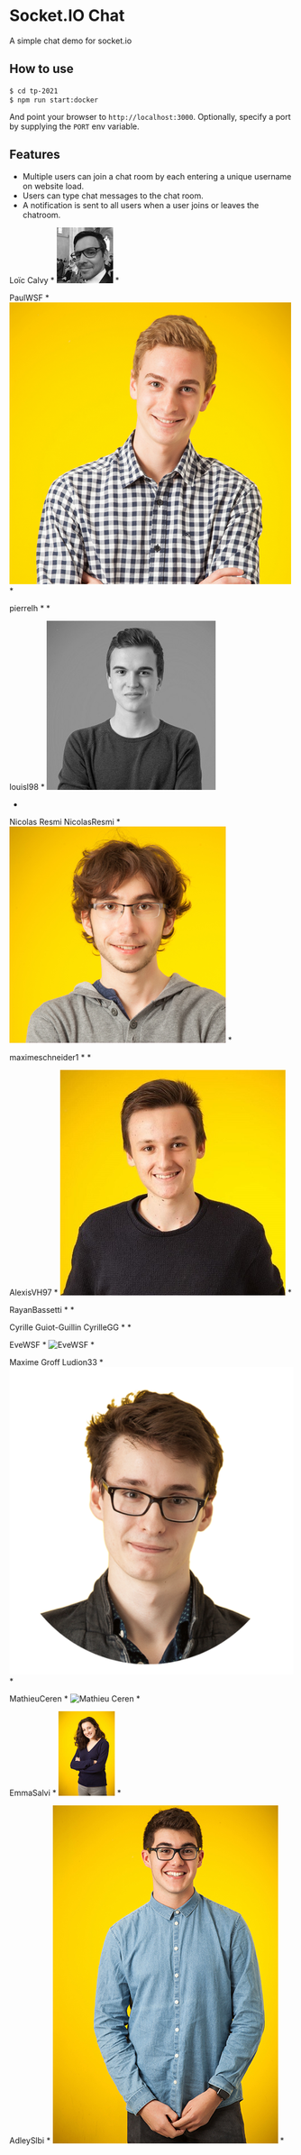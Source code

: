 
# Socket.IO Chat

A simple chat demo for socket.io

## How to use

```
$ cd tp-2021
$ npm run start:docker
```

And point your browser to `http://localhost:3000`. Optionally, specify
a port by supplying the `PORT` env variable.

## Features

- Multiple users can join a chat room by each entering a unique username
on website load.
- Users can type chat messages to the chat room.
- A notification is sent to all users when a user joins or leaves
the chatroom.


 Loïc Calvy
 *
 ![Loic Calvy](public/loic-calvy.png)
 *

 PaulWSF
 *
 ![Paul Bréard](public/paul.png)
 *

 pierrelh
 *
 *

 louisl98
 *
 ![Louis Laugier](public/Louis.jpg)

 *

 Nicolas Resmi  NicolasResmi
 *
 ![Nicolas Resmi](public/NicolasR.png)
 *

 maximeschneider1
 *
 *

 AlexisVH97
 *
 ![Alexis VAN HOORDE](public/Alexis_VanHoorde.jpg)
 *

 RayanBassetti
 *
 *

 Cyrille Guiot-Guillin  CyrilleGG
 *
 *

 EveWSF
 *
 ![EveWSF](public/EveDG.png)
 *

 Maxime Groff  Ludion33
 *
 ![MaximeGroff](public/maxime_groff.png)
 *

 MathieuCeren
 *
  ![Mathieu Ceren](public/mathieuc.png)
 *

 EmmaSalvi
 *
 ![Emma SALVI](public/SALVI-Emma.jpg)
 *

 AdleySlbi
 *
 ![Adley Salabi](public/SalabiAdleyPetit.jpg)
 *
